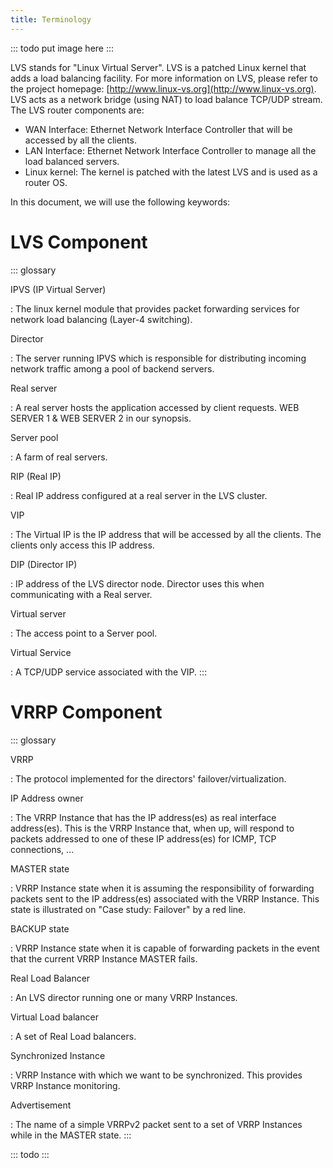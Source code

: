 ```yaml
---
title: Terminology
---
```


::: todo
put image here
:::

LVS stands for "Linux Virtual Server". LVS is a patched Linux kernel that adds a load balancing facility. For more information on LVS, please refer to the project homepage: [http://www.linux-vs.org](http://www.linux-vs.org). LVS acts as a network bridge (using NAT) to load balance TCP/UDP stream. The LVS router components are:

- WAN Interface: Ethernet Network Interface Controller that will be accessed by all the clients.
- LAN Interface: Ethernet Network Interface Controller to manage all the load balanced servers.
- Linux kernel: The kernel is patched with the latest LVS and is used as a router OS.

In this document, we will use the following keywords:

# LVS Component

::: glossary

IPVS (IP Virtual Server)

: The linux kernel module that provides packet forwarding services for network load balancing (Layer-4 switching).

Director

: The server running IPVS which is responsible for distributing incoming network traffic among a pool of backend servers.

Real server

: A real server hosts the application accessed by client requests. WEB SERVER 1 & WEB SERVER 2 in our synopsis.

Server pool

: A farm of real servers.

RIP (Real IP)

: Real IP address configured at a real server in the LVS cluster.

VIP

: The Virtual IP is the IP address that will be accessed by all the clients. The clients only access this IP address.

DIP (Director IP)

: IP address of the LVS director node. Director uses this when communicating with a Real server.

Virtual server

: The access point to a Server pool.

Virtual Service

: A TCP/UDP service associated with the VIP.
:::

# VRRP Component

::: glossary

VRRP

: The protocol implemented for the directors' failover/virtualization.

IP Address owner

: The VRRP Instance that has the IP address(es) as real interface address(es). This is the VRRP Instance that, when up, will respond to packets addressed to one of these IP address(es) for ICMP, TCP connections, \...

MASTER state

: VRRP Instance state when it is assuming the responsibility of forwarding packets sent to the IP address(es) associated with the VRRP Instance. This state is illustrated on "Case study: Failover" by a red line.

BACKUP state

: VRRP Instance state when it is capable of forwarding packets in the event that the current VRRP Instance MASTER fails.

Real Load Balancer

: An LVS director running one or many VRRP Instances.

Virtual Load balancer

: A set of Real Load balancers.

Synchronized Instance

: VRRP Instance with which we want to be synchronized. This provides VRRP Instance monitoring.

Advertisement

: The name of a simple VRRPv2 packet sent to a set of VRRP Instances while in the MASTER state.
:::

::: todo
:::
